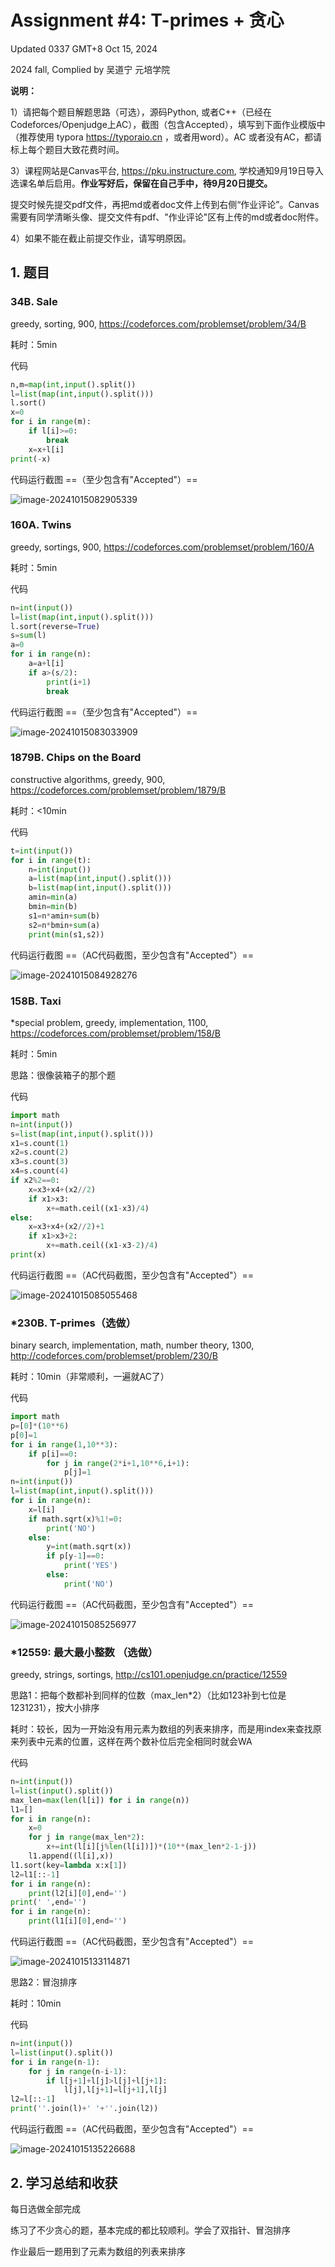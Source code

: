 # Assignment #4: T-primes + 贪心

Updated 0337 GMT+8 Oct 15, 2024

2024 fall, Complied by 吴道宁 元培学院



**说明：**

1）请把每个题目解题思路（可选），源码Python, 或者C++（已经在Codeforces/Openjudge上AC），截图（包含Accepted），填写到下面作业模版中（推荐使用 typora https://typoraio.cn ，或者用word）。AC 或者没有AC，都请标上每个题目大致花费时间。

3）课程网站是Canvas平台, https://pku.instructure.com, 学校通知9月19日导入选课名单后启用。**作业写好后，保留在自己手中，待9月20日提交。**

提交时候先提交pdf文件，再把md或者doc文件上传到右侧“作业评论”。Canvas需要有同学清晰头像、提交文件有pdf、"作业评论"区有上传的md或者doc附件。

4）如果不能在截止前提交作业，请写明原因。



## 1. 题目

### 34B. Sale

greedy, sorting, 900, https://codeforces.com/problemset/problem/34/B

耗时：5min



代码

```python
n,m=map(int,input().split())
l=list(map(int,input().split()))
l.sort()
x=0
for i in range(m):
    if l[i]>=0:
        break
    x=x+l[i]
print(-x)
```



代码运行截图 ==（至少包含有"Accepted"）==

![image-20241015082905339](C:\Users\wudaoning\AppData\Roaming\Typora\typora-user-images\image-20241015082905339.png)



### 160A. Twins

greedy, sortings, 900, https://codeforces.com/problemset/problem/160/A

耗时：5min



代码

```python
n=int(input())
l=list(map(int,input().split()))
l.sort(reverse=True)
s=sum(l)
a=0
for i in range(n):
    a=a+l[i]
    if a>(s/2):
        print(i+1)
        break
```



代码运行截图 ==（至少包含有"Accepted"）==

![image-20241015083033909](C:\Users\wudaoning\AppData\Roaming\Typora\typora-user-images\image-20241015083033909.png)



### 1879B. Chips on the Board

constructive algorithms, greedy, 900, https://codeforces.com/problemset/problem/1879/B

耗时：<10min



代码

```python
t=int(input())
for i in range(t):
    n=int(input())
    a=list(map(int,input().split()))
    b=list(map(int,input().split()))
    amin=min(a)
    bmin=min(b)
    s1=n*amin+sum(b)
    s2=n*bmin+sum(a)
    print(min(s1,s2))
```



代码运行截图 ==（AC代码截图，至少包含有"Accepted"）==

![image-20241015084928276](C:\Users\wudaoning\AppData\Roaming\Typora\typora-user-images\image-20241015084928276.png)



### 158B. Taxi

*special problem, greedy, implementation, 1100, https://codeforces.com/problemset/problem/158/B

耗时：5min

思路：很像装箱子的那个题



代码

```python
import math
n=int(input())
s=list(map(int,input().split()))
x1=s.count(1)
x2=s.count(2)
x3=s.count(3)
x4=s.count(4)
if x2%2==0:
    x=x3+x4+(x2//2)
    if x1>x3:
        x+=math.ceil((x1-x3)/4)
else:
    x=x3+x4+(x2//2)+1
    if x1>x3+2:
        x+=math.ceil((x1-x3-2)/4)
print(x)
```



代码运行截图 ==（AC代码截图，至少包含有"Accepted"）==

![image-20241015085055468](C:\Users\wudaoning\AppData\Roaming\Typora\typora-user-images\image-20241015085055468.png)



### *230B. T-primes（选做）

binary search, implementation, math, number theory, 1300, http://codeforces.com/problemset/problem/230/B

耗时：10min（非常顺利，一遍就AC了）



代码

```python
import math
p=[0]*(10**6)
p[0]=1
for i in range(1,10**3):
    if p[i]==0:
        for j in range(2*i+1,10**6,i+1):
            p[j]=1
n=int(input())
l=list(map(int,input().split()))
for i in range(n):
    x=l[i]
    if math.sqrt(x)%1!=0:
        print('NO')
    else:
        y=int(math.sqrt(x))
        if p[y-1]==0:
            print('YES')
        else:
            print('NO')
```



代码运行截图 ==（AC代码截图，至少包含有"Accepted"）==

![image-20241015085256977](C:\Users\wudaoning\AppData\Roaming\Typora\typora-user-images\image-20241015085256977.png)



### *12559: 最大最小整数 （选做）

greedy, strings, sortings, http://cs101.openjudge.cn/practice/12559

思路1：把每个数都补到同样的位数（max_len*2）（比如123补到七位是1231231），按大小排序

耗时：较长，因为一开始没有用元素为数组的列表来排序，而是用index来查找原来列表中元素的位置，这样在两个数补位后完全相同时就会WA

代码

```python
n=int(input())
l=list(input().split())
max_len=max(len(l[i]) for i in range(n))
l1=[]
for i in range(n):
    x=0
    for j in range(max_len*2):
        x+=int(l[i][j%len(l[i])])*(10**(max_len*2-1-j))
    l1.append((l[i],x))
l1.sort(key=lambda x:x[1])
l2=l1[::-1]
for i in range(n):
    print(l2[i][0],end='')
print(' ',end='')
for i in range(n):
    print(l1[i][0],end='')
```



代码运行截图 ==（AC代码截图，至少包含有"Accepted"）==

![image-20241015133114871](C:\Users\wudaoning\AppData\Roaming\Typora\typora-user-images\image-20241015133114871.png)



思路2：冒泡排序

耗时：10min

代码

```python
n=int(input())
l=list(input().split())
for i in range(n-1):
    for j in range(n-i-1):
        if l[j+1]+l[j]>l[j]+l[j+1]:
            l[j],l[j+1]=l[j+1],l[j]
l2=l[::-1]
print(''.join(l)+' '+''.join(l2))
```



代码运行截图 ==（AC代码截图，至少包含有"Accepted"）==

![image-20241015135226688](C:\Users\wudaoning\AppData\Roaming\Typora\typora-user-images\image-20241015135226688.png)



## 2. 学习总结和收获

每日选做全部完成

练习了不少贪心的题，基本完成的都比较顺利。学会了双指针、冒泡排序

作业最后一题用到了元素为数组的列表来排序



